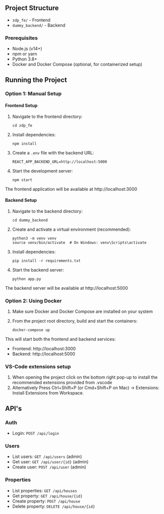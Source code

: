 ## Project Structure

- `zdp_fe/` - Frontend
- `dummy_backend/` - Backend

### Prerequisites

- Node.js (v14+)
- npm or yarn
- Python 3.8+
- Docker and Docker Compose (optional, for containerized setup)

## Running the Project

### Option 1: Manual Setup

#### Frontend Setup

1. Navigate to the frontend directory:
   ```
   cd zdp_fe
   ```

2. Install dependencies:
   ```
   npm install
   ```

3. Create a `.env` file with the backend URL:
   ```
   REACT_APP_BACKEND_URL=http://localhost:5000
   ```

4. Start the development server:
   ```
   npm start
   ```

The frontend application will be available at http://localhost:3000

#### Backend Setup

1. Navigate to the backend directory:
   ```
   cd dummy_backend
   ```

2. Create and activate a virtual environment (recommended):
   ```
   python3 -m venv venv
   source venv/bin/activate  # On Windows: venv\Scripts\activate
   ```

3. Install dependencies:
   ```
   pip install -r requirements.txt
   ```

4. Start the backend server:
   ```
   python app.py
   ```

The backend server will be available at http://localhost:5000

### Option 2: Using Docker

1. Make sure Docker and Docker Compose are installed on your system

2. From the project root directory, build and start the containers:
   ```
   docker-compose up
   ```

This will start both the frontend and backend services:
- Frontend: http://localhost:3000
- Backend: http://localhost:5000

### VS-Code extensions setup

1. When opening the project click on the bottom right pop-up to install the recommended extensions provided from .vscode
2. Alternatively Press Ctrl+Shift+P (or Cmd+Shift+P on Mac) -> Extensions: Install Extensions from Workspace.

## API's

### Auth
- Login: `POST /api/login`

### Users
- List users: `GET /api/users` (admin)
- Get user: `GET /api/user/{id}` (admin)
- Create user: `POST /api/user` (admin)

### Properties
- List properties: `GET /api/houses`
- Get property: `GET /api/house/{id}`
- Create property: `POST /api/house`
- Delete property: `DELETE /api/house/{id}`